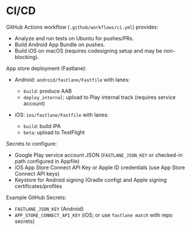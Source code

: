 # CI/CD

GitHub Actions workflow (`.github/workflows/ci.yml`) provides:

- Analyze and run tests on Ubuntu for pushes/PRs.
- Build Android App Bundle on pushes.
- Build iOS on macOS (requires codesigning setup and may be non-blocking).

App store deployment (Fastlane):

- Android: `android/fastlane/Fastfile` with lanes:
  - `build`: produce AAB
  - `deploy_internal`: upload to Play internal track (requires service account)

- iOS: `ios/fastlane/Fastfile` with lanes:
  - `build`: build IPA
  - `beta`: upload to TestFlight

Secrets to configure:

- Google Play service account JSON (`FASTLANE_JSON_KEY` or checked-in path configured in Appfile)
- iOS App Store Connect API Key or Apple ID credentials (use App Store Connect API keys)
- Keystore for Android signing (Gradle config) and Apple signing certificates/profiles

Example GitHub Secrets:

- `FASTLANE_JSON_KEY` (Android)
- `APP_STORE_CONNECT_API_KEY` (iOS; or use `fastlane match` with repo secrets)

